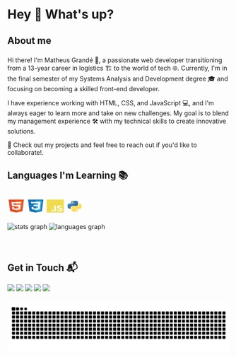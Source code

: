 <h1 align="left">Hey 👋 What's up?</h1>

###

<h2 align="left">About me</h2>

###

<p align="left">Hi there! I'm Matheus Grandé 👋, a passionate web developer transitioning from a 13-year career in logistics 🏗️ to the world of tech 🌐. Currently, I'm in the final semester of my Systems Analysis and Development degree 🎓 and focusing on becoming a skilled front-end developer.

I have experience working with HTML, CSS, and JavaScript 💻, and I'm always eager to learn more and take on new challenges. My goal is to blend my management experience 🛠️ with my technical skills to create innovative solutions.

🚀 Check out my projects and feel free to reach out if you'd like to collaborate!.</p>

###

<h2 align="left">Languages I'm Learning 📚</h2>

  <div style="display: inline_block"><br>
    <img align="center" alt="HTML" height="30" width="40" src="https://raw.githubusercontent.com/devicons/devicon/master/icons/html5/html5-original.svg">
  <img align="center" alt="CSS" height="30" width="40" src="https://raw.githubusercontent.com/devicons/devicon/master/icons/css3/css3-original.svg">
  <img align="center" alt="Js" height="30" width="40" src="https://raw.githubusercontent.com/devicons/devicon/master/icons/javascript/javascript-plain.svg">
  <img align="center" alt="Python" height="30" width="40" src="https://raw.githubusercontent.com/devicons/devicon/master/icons/python/python-original.svg">
  
</div>

###

<div align="left">
  <img src="https://github-readme-stats.vercel.app/api?username=grandematheus&hide_title=false&hide_rank=false&show_icons=true&include_all_commits=true&count_private=true&disable_animations=false&theme=radical&locale=en&hide_border=true&order=1" height="170" alt="stats graph"  />
  <img src="https://github-readme-stats.vercel.app/api/top-langs?username=grandematheus&locale=en&hide_title=false&layout=compact&card_width=320&langs_count=5&theme=radical&hide_border=true&order=2" height="170" alt="languages graph"  />
</div>

###

<br>

## 
<h2 align="left"> Get in Touch 📬</h2>

<div> 
  <a href="https://www.instagram.com/stories/matheusgrande_/" target="_blank"><img src="https://img.shields.io/badge/-Instagram-%23E4405F?style=for-the-badge&logo=instagram&logoColor=white" target="_blank"></a>
  <a href="mailto:matheusgrande91@hotmail.com"><img src="https://img.shields.io/badge/-Outlook-FF0000?style=for-the-badge&logo=microsoft-outlook&logoColor=white" target="_blank"></a>
  <a href="https://www.linkedin.com/in/matheusgrandegoncalves/" target="_blank"><img src="https://img.shields.io/badge/-LinkedIn-%230077B5?style=for-the-badge&logo=linkedin&logoColor=white" target="_blank"></a>
  <a href="https://drive.google.com/file/d/19h579bf_klIvRJOmCf7WywI-cydaqzzb/view?usp=drive_link" target="_blank"><img src="https://img.shields.io/badge/-Currículo-%23FF5722?style=for-the-badge&logo=google-drive&logoColor=white" target="_blank"></a>
 <a href="https://drive.google.com/file/d/1WAvP9miWi31IN0ZBwa9wlh3cVwGi23PG/view?usp=sharing" target="_blank"><img src="https://img.shields.io/badge/-View My Resume-%2304B300?style=for-the-badge&logo=document&logoColor=white" target="_blank"></a>
</div>

###

<img src="https://raw.githubusercontent.com/grandematheus/grandematheus/output/snake.svg" alt="Snake animation" />

###
